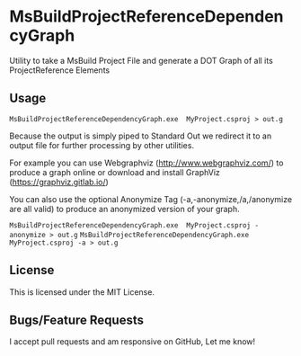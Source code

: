 # MsBuildProjectReferenceDependencyGraph
Utility to take a MsBuild Project File and generate a DOT Graph of all its ProjectReference Elements

## Usage
`MsBuildProjectReferenceDependencyGraph.exe  MyProject.csproj > out.g`

Because the output is simply piped to Standard Out we redirect it to an output file for further processing by other utilities.

For example you can use Webgraphviz (http://www.webgraphviz.com/) to produce a graph online or download and install GraphViz (https://graphviz.gitlab.io/)

You can also use the optional Anonymize Tag (-a,-anonymize,/a,/anonymize are all valid) to produce an anonymized version of your graph.

`MsBuildProjectReferenceDependencyGraph.exe  MyProject.csproj -anonymize > out.g`
`MsBuildProjectReferenceDependencyGraph.exe  MyProject.csproj -a > out.g`

## License
This is licensed under the MIT License.

## Bugs/Feature Requests
I accept pull requests and am responsive on GitHub, Let me know!
